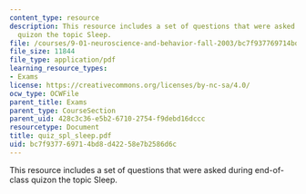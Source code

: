 ```yaml
---
content_type: resource
description: This resource includes a set of questions that were asked during end-of-class
  quizon the topic Sleep.
file: /courses/9-01-neuroscience-and-behavior-fall-2003/bc7f937769714bd8d42258e7b2586d6c_quiz_spl_sleep.pdf
file_size: 11844
file_type: application/pdf
learning_resource_types:
- Exams
license: https://creativecommons.org/licenses/by-nc-sa/4.0/
ocw_type: OCWFile
parent_title: Exams
parent_type: CourseSection
parent_uid: 428c3c36-e5b2-6710-2754-f9debd16dccc
resourcetype: Document
title: quiz_spl_sleep.pdf
uid: bc7f9377-6971-4bd8-d422-58e7b2586d6c
---
```

This resource includes a set of questions that were asked during end-of-class quizon the topic Sleep.